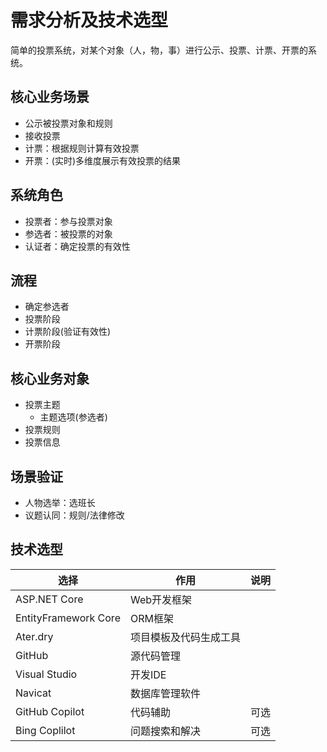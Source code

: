 # 需求分析及技术选型

简单的投票系统，对某个对象（人，物，事）进行公示、投票、计票、开票的系统。

## 核心业务场景

- 公示被投票对象和规则
- 接收投票
- 计票：根据规则计算有效投票
- 开票：(实时)多维度展示有效投票的结果

## 系统角色

- 投票者：参与投票对象
- 参选者：被投票的对象
- 认证者：确定投票的有效性

## 流程

- 确定参选者
- 投票阶段
- 计票阶段(验证有效性)
- 开票阶段

## 核心业务对象

- 投票主题
  - 主题选项(参选者)
- 投票规则
- 投票信息

## 场景验证

- 人物选举：选班长
- 议题认同：规则/法律修改

## 技术选型

|选择  |作用  |说明|
|---------|---------|---------|
|ASP.NET Core     |Web开发框架         |         |
|EntityFramework Core     |ORM框架         |         |
|Ater.dry     | 项目模板及代码生成工具        |         |
|GitHub     |  源代码管理       |         |
|Visual Studio     | 开发IDE        |         |
|Navicat|数据库管理软件||
|GitHub Copilot     |  代码辅助       | 可选        |
|Bing Coplilot|问题搜索和解决|可选|
